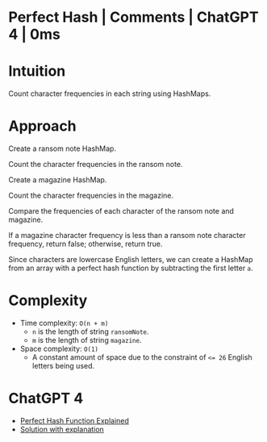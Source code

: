 # Perfect Hash | Comments | ChatGPT 4 | 0ms

# Intuition

Count character frequencies in each string using HashMaps.

# Approach

Create a ransom note HashMap.

Count the character frequencies in the ransom note.

Create a magazine HashMap.

Count the character frequencies in the magazine.

Compare the frequencies of each character of the ransom note and magazine.

If a magazine character frequency is less than a ransom note character frequency, return false; otherwise, return true.

Since characters are lowercase English letters, we can create a HashMap from an array with a perfect hash function by subtracting the first letter `a`.

# Complexity

- Time complexity: `O(n + m)`
    - `n` is the length of string `ransomNote`.
    - `m` is the length of string `magazine`.
- Space complexity: `O(1)`
    - A constant amount of space due to the constraint of `<= 26` English letters being used.

# ChatGPT 4

- [Perfect Hash Function Explained](https://chat.openai.com/share/8ffeb976-a5f4-4c7a-9b62-28ec3bea240d)
- [Solution with explanation](https://chat.openai.com/share/a0f4285f-f663-44a9-bf59-62f1abe30b1f)
